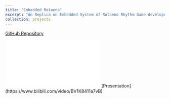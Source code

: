 ```yaml
---
title: "Embedded Rotaeno"
excerpt: "An Replica on Embedded System of Rotaeno Rhythm Game developed on [Blazar](https://blazar.org.cn/blazarsy), an Open Hardware of ARM Cortex M"
collection: projects
---
```

[GitHub Repository](https://github.com/Assassin-plus/Embedded-Rotaeno)
<iframe src="//player.bilibili.com/player.html?aid=219879810&bvid=BV1K8411a7vB&cid=885587178&p=1" scrolling="no" border="0" frameborder="no" framespacing="0" allowfullscreen="true"> </iframe>
[Presentation](https://www.bilibili.com/video/BV1K8411a7vB)